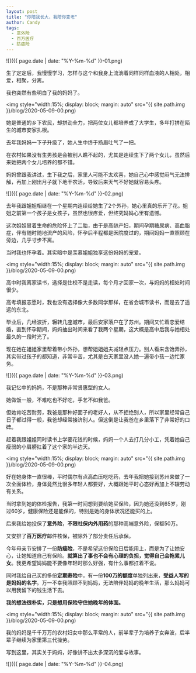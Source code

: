 ```yaml
---
layout: post
title: "你陪我长大，我陪你变老"
author: Candy
tags: 
  - 意外险
  - 百万医疗
  - 防癌险
---
```


![]({{ page.date | date: "%Y-%m-%d" }}-01.png)

生了定定后，我慢慢学习，怎样与这个和我身上流淌着同样同样血液的人相处，相爱，相聚，分离。

我也突然有些明白了我的妈妈了。


<img style="width:15%; display: block; margin: auto" src="{{ site.path.img }}/blog/2020-05-09-00.png)

她是普通的乡下农民，却拼劲全力，把两位女儿都培养成了大学生，多年打拼在陌生的城市安家扎根。

去年我妈妈一下子升级了，她人生中终于扬眉吐气了一把。

在农村如果没有生男孩是会被别人瞧不起的，尤其是连续生下了两个女儿，虽然后来她把两个女儿培养的都不错。

妈妈曾跟我讲过，生下我之后，家里人可能不太欢喜，她自己心中感觉闷气无法排解，再加上刚出月子就下地干农活，导致后来天气不好她就容易头疼。

![]({{ page.date | date: "%Y-%m-%d" }}-02.png)

去年我跟姐姐相继在一个星期内连续给她生了2个外孙，她心里真的乐开了花。姐姐之前第一个孩子是女孩子，虽然也很疼爱，但终究妈妈心里有遗憾。

这次姐姐冒着生命的危险怀上了二胎，由于是高龄产妇，期间孕期糖尿病、高血脂症，伴有随时随地流产的风险，怀孕后半程都是医院度过的，期间妈妈一直照顾在旁边，几乎寸步不离。

当时我也怀孕着。其实暗中是羡慕姐姐独享这份妈妈的宠爱。


<img style="width:15%; display: block; margin: auto" src="{{ site.path.img }}/blog/2020-05-09-00.png)

高中时我离家读书，选择是住校不是走读，每个月才回家一次，与妈妈的相处时间很少。

高考填报志愿时，我也没有选择像大多数同学那样，在省会城市读书，而是去了遥远的东北。

毕业后，几经波折，辗转几座城市，最后安家落户在了苏州。期间又忙着恋爱结婚，直到怀孕期间，妈妈抽出时间来看了我两个星期，这大概是高中后我与她相处最久的一段时光了。

现在她在姐姐家里帮着带小外孙，想帮姐姐姐夫减轻点压力。别人看来含饴弄孙，其实带过孩子的都知道，非常辛苦，尤其是白天家里没人她一遍带小孩一边忙家务。

![]({{ page.date | date: "%Y-%m-%d" }}-03.png)

我记忆中的妈妈，不是那种非常贤惠型的女人。

她做饭一般，不难吃也不好吃，手艺不如我爸。

但她肯吃苦耐劳，我爸是那种好面子的老好人，从不拒绝别人，所以家里经常自己日子都过得一般，我爸却经常接济别人。但这倒是让我爸在乡里落下了非常好的口碑。

赶着我跟姐姐同时读书上学要花钱的时候，妈妈一个人去打几分小工，凭着她自己瘦弱的小肩膀扛着了这个家的半边天。


<img style="width:15%; display: block; margin: auto" src="{{ site.path.img }}/blog/2020-05-09-00.png)

好在她身体一直很棒，平时偶尔有点高血压吃吃药，去年我把她接到苏州来做了一次全面体检，身体竟然比很多年轻人都要好，大概跟她平时心态好再加上不辍劳动有关系。

当时拿到她的体检报告，我第一时间想到要给她买保险，因为她还没到65岁，刚过60岁，健康保险还是能保的，特别是她的身体状况还能买的上。

后来我给她投保了**意外险**，**不限社保内外用药**的那种高端意外险，保额50万。

又安排了**百万医疗**邮件核保，被除外了部分责任后承保。

今年母亲节安排了一份**防癌险**，不是希望这份保险日后能用上，而是为了让她安心，让她知道自己有保险。**就算出了事也不会有心理的负担，觉得自己会拖累儿女**。我更希望妈妈能不要像年轻时那么好强，有什么事都扛着不说。

同时我给自己买的多份**定期寿险**中，有一份**100万的额度**单独列出来，**受益人写的是妈妈的名字**。万一不幸我照顾不到妈妈，无法陪伴妈妈的晚年生活，那么妈妈可以用我留下的钱生活下去。

**我的想法很朴实，只是想用保险守住她晚年的体面。**


<img style="width:15%; display: block; margin: auto" src="{{ site.path.img }}/blog/2020-05-09-00.png)

我的妈妈是千千万万的农村妇女中那么平常的人，前半辈子为培养子女奔波，后半辈子继续为家里第三代操劳。

写到这里，其实关于妈妈，好像讲不出太多深沉的爱与故事。

![]({{ page.date | date: "%Y-%m-%d" }}-04.png)
